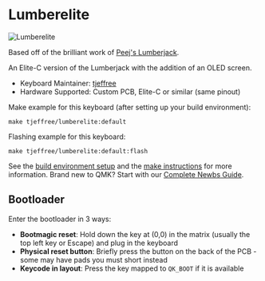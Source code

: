 # Lumberelite

![Lumberelite](https://i.imgur.com/AUegdQa.png)

Based off of the brilliant work of [Peej's Lumberjack](https://github.com/peej/lumberjack-keyboard).

An Elite-C version of the Lumberjack with the addition of an OLED screen.

* Keyboard Maintainer: [tjeffree](https://github.com/tjeffree)
* Hardware Supported: Custom PCB, Elite-C or similar (same pinout)

Make example for this keyboard (after setting up your build environment):

    make tjeffree/lumberelite:default

Flashing example for this keyboard:

    make tjeffree/lumberelite:default:flash

See the [build environment setup](https://docs.qmk.fm/#/getting_started_build_tools) and the [make instructions](https://docs.qmk.fm/#/getting_started_make_guide) for more information. Brand new to QMK? Start with our [Complete Newbs Guide](https://docs.qmk.fm/#/newbs).

## Bootloader

Enter the bootloader in 3 ways:

* **Bootmagic reset**: Hold down the key at (0,0) in the matrix (usually the top left key or Escape) and plug in the keyboard
* **Physical reset button**: Briefly press the button on the back of the PCB - some may have pads you must short instead
* **Keycode in layout**: Press the key mapped to `QK_BOOT` if it is available
